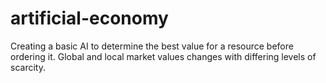 # artificial-economy
Creating a basic AI to determine the best value for a resource before ordering it. Global and local market values changes with differing levels of scarcity.
